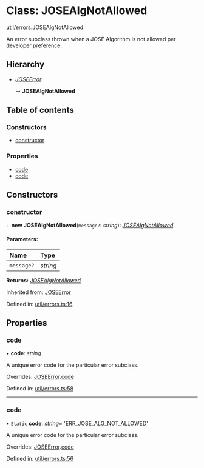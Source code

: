 # Class: JOSEAlgNotAllowed

[util/errors](../modules/util_errors.md).JOSEAlgNotAllowed

An error subclass thrown when a JOSE Algorithm is not allowed per developer preference.

## Hierarchy

* [*JOSEError*](util_errors.joseerror.md)

  ↳ **JOSEAlgNotAllowed**

## Table of contents

### Constructors

- [constructor](util_errors.josealgnotallowed.md#constructor)

### Properties

- [code](util_errors.josealgnotallowed.md#code)
- [code](util_errors.josealgnotallowed.md#code)

## Constructors

### constructor

\+ **new JOSEAlgNotAllowed**(`message?`: *string*): [*JOSEAlgNotAllowed*](util_errors.josealgnotallowed.md)

#### Parameters:

Name | Type |
:------ | :------ |
`message?` | *string* |

**Returns:** [*JOSEAlgNotAllowed*](util_errors.josealgnotallowed.md)

Inherited from: [JOSEError](util_errors.joseerror.md)

Defined in: [util/errors.ts:16](https://github.com/panva/jose/blob/main/src/util/errors.ts#L16)

## Properties

### code

• **code**: *string*

A unique error code for the particular error subclass.

Overrides: [JOSEError](util_errors.joseerror.md).[code](util_errors.joseerror.md#code)

Defined in: [util/errors.ts:58](https://github.com/panva/jose/blob/main/src/util/errors.ts#L58)

___

### code

▪ `Static` **code**: *string*= 'ERR\_JOSE\_ALG\_NOT\_ALLOWED'

A unique error code for the particular error subclass.

Overrides: [JOSEError](util_errors.joseerror.md).[code](util_errors.joseerror.md#code)

Defined in: [util/errors.ts:56](https://github.com/panva/jose/blob/main/src/util/errors.ts#L56)
